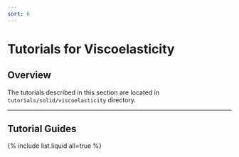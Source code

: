 ```yaml
---
sort: 6
---
```


# Tutorials for Viscoelasticity

## Overview

The tutorials described in this section are located in
`tutorials/solid/viscoelasticity` directory.

---

## Tutorial Guides

{% include list.liquid all=true %}
